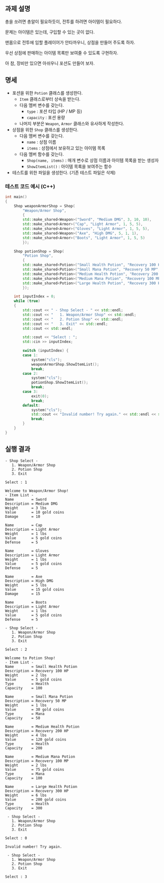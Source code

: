 ## 과제 설명

총을 쏘려면 총알이 필요하듯이, 전투를 하려면 아이템이 필요하다.

문제는 아이템은 있는데, 구입할 수 있는 곳이 없다.

맨몸으로 전투에 임할 플레이어가 안타까우니, 상점을 만들어 주도록 하자.

우선 상점에 판매하는 아이템 목록만 보여줄 수 있도록 구현하자.

아 참, 장비만 있으면 아쉬우니 포션도 만들어 보자.

## 명세

- 포션을 위한 `Potion` 클래스를 생성한다.
   - `Item` 클래스로부터 상속을 받는다.
   - 다음 멤버 변수를 갖는다.
      - `type` : 포션 타입 (HP / MP 등)
      - `capacity` : 포션 용량
   - 나머지 부분은 `Weapon`, `Armor` 클래스와 유사하게 작성한다.
- 상점을 위한 `Shop` 클래스를 생성한다.
   - 다음 멤버 변수를 갖는다.
      - `name` : 상점 이름
      - `items` : 상점에서 보유하고 있는 아이템 목록
   - 다음 멤버 함수를 갖는다.
      - `Shop(name, items)` : 매개 변수로 상점 이름과 아이템 목록을 받는 생성자
      - `ShowItemList()` : 아이템 목록을 보여주는 함수
- 테스트를 위한 파일을 생성한다. (기존 테스트 파일은 삭제)

### 테스트 코드 예시 (C++)
```C++
int main()
{
	Shop weaponArmorShop = Shop(
		"Weapon/Armor Shop",
		{
		std::make_shared<Weapon>("Sword", "Medium DMG", 3, 10, 10),
		std::make_shared<Armor>("Cap", "Light Armor", 1, 5, 5),
		std::make_shared<Armor>("Gloves", "Light Armor", 1, 5, 5),
		std::make_shared<Weapon>("Axe", "High DMG", 5, 1, 1),
		std::make_shared<Armor>("Boots", "Light Armor", 1, 5, 5)
		});

	Shop potionShop = Shop(
		"Potion Shop",
		{
		std::make_shared<Potion>("Small Health Potion", "Recovery 100 HP", 2, 5, "Health", 100),
		std::make_shared<Potion>("Small Mana Potion", "Recovery 50 MP", 1, 30, "Mana", 50),
		std::make_shared<Potion>("Medium Health Potion", "Recovery 200 HP", 4, 120, "Health", 200),
		std::make_shared<Potion>("Medium Mana Potion", "Recovery 100 MP", 2, 75, "Mana", 100),
		std::make_shared<Potion>("Large Health Potion", "Recovery 300 HP", 6, 200, "Health", 300)
		});

	int inputIndex = 0;
	while (true)
	{
		std::cout << " - Shop Select - " << std::endl;
		std::cout << "   1. Weapon/Armor Shop" << std::endl;
		std::cout << "   2. Potion Shop" << std::endl;
		std::cout << "   3. Exit" << std::endl;
		std::cout << std::endl;

		std::cout << "Select : ";
		std::cin >> inputIndex;

		switch (inputIndex) {
		case 1:
			system("cls");
			weaponArmorShop.ShowItemList();
			break;
		case 2:
			system("cls");
			potionShop.ShowItemList();
			break;
		case 3:
			exit(0);
			break;
		default:
			system("cls");
			std::cout << "Invalid number! Try again." << std::endl << std::endl;
			break;
		}
	}
}
```

## 실행 결과

```
- Shop Select -
   1. Weapon/Armor Shop
   2. Potion Shop
   3. Exit

Select : 1

Welcome to Weapon/Armor Shop!
- Item List -
Name        = Sword
Description = Medium DMG
Weight      = 3 lbs
Value       = 10 gold coins
Damage      = 10

Name        = Cap
Description = Light Armor
Weight      = 1 lbs
Value       = 5 gold coins
Defense     = 5

Name        = Gloves
Description = Light Armor
Weight      = 1 lbs
Value       = 5 gold coins
Defense     = 5

Name        = Axe
Description = High DMG
Weight      = 5 lbs
Value       = 15 gold coins
Damage      = 15

Name        = Boots
Description = Light Armor
Weight      = 1 lbs
Value       = 5 gold coins
Defense     = 5

- Shop Select -
   1. Weapon/Armor Shop
   2. Potion Shop
   3. Exit

Select : 2

Welcome to Potion Shop!
- Item List -
Name        = Small Health Potion
Description = Recovery 100 HP
Weight      = 2 lbs
Value       = 5 gold coins
Type        = Health
Capacity    = 100

Name        = Small Mana Potion
Description = Recovery 50 MP
Weight      = 1 lbs
Value       = 30 gold coins
Type        = Mana
Capacity    = 50

Name        = Medium Health Potion
Description = Recovery 200 HP
Weight      = 4 lbs
Value       = 120 gold coins
Type        = Health
Capacity    = 200

Name        = Medium Mana Potion
Description = Recovery 100 MP
Weight      = 2 lbs
Value       = 75 gold coins
Type        = Mana
Capacity    = 100

Name        = Large Health Potion
Description = Recovery 300 HP
Weight      = 6 lbs
Value       = 200 gold coins
Type        = Health
Capacity    = 300

 - Shop Select -
   1. Weapon/Armor Shop
   2. Potion Shop
   3. Exit
   
Select : 0

Invalid number! Try again.

 - Shop Select -
   1. Weapon/Armor Shop
   2. Potion Shop
   3. Exit

Select : 3
```
